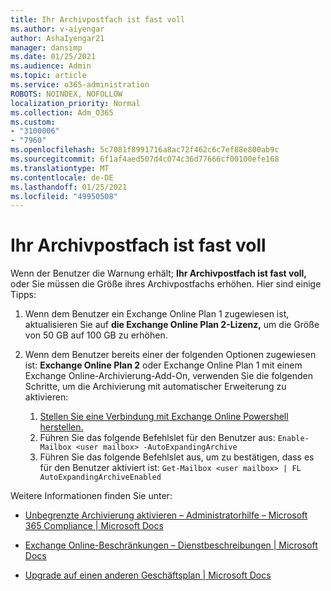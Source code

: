 ```yaml
---
title: Ihr Archivpostfach ist fast voll
ms.author: v-aiyengar
author: AshaIyengar21
manager: dansimp
ms.date: 01/25/2021
ms.audience: Admin
ms.topic: article
ms.service: o365-administration
ROBOTS: NOINDEX, NOFOLLOW
localization_priority: Normal
ms.collection: Adm_O365
ms.custom:
- "3100006"
- "7960"
ms.openlocfilehash: 5c7081f8991716a8ac72f462c6c7ef88e800ab9c
ms.sourcegitcommit: 6f1af4aed507d4c074c36d77666cf00100efe168
ms.translationtype: MT
ms.contentlocale: de-DE
ms.lasthandoff: 01/25/2021
ms.locfileid: "49950508"
---
```

# <a name="your-archive-mailbox-is-almost-full"></a>Ihr Archivpostfach ist fast voll

Wenn der Benutzer die Warnung erhält; **Ihr Archivpostfach ist fast voll,** oder Sie müssen die Größe ihres Archivpostfachs erhöhen. Hier sind einige Tipps:

1. Wenn dem Benutzer ein Exchange Online Plan 1 zugewiesen ist, aktualisieren Sie auf **die Exchange Online Plan 2-Lizenz,** um die Größe von 50 GB auf 100 GB zu erhöhen.
1. Wenn dem Benutzer bereits einer der folgenden Optionen zugewiesen ist: **Exchange Online Plan 2** oder Exchange Online Plan 1 mit einem Exchange Online-Archivierung-Add-On, verwenden Sie die folgenden Schritte, um die Archivierung mit automatischer Erweiterung zu aktivieren:
 
    1. [Stellen Sie eine Verbindung mit Exchange Online Powershell herstellen.](https://docs.microsoft.com/powershell/exchange/connect-to-exchange-online-powershell?view=exchange-ps&preserve-view=true)
    2. Führen Sie das folgende Befehlslet für den Benutzer aus:  `Enable-Mailbox <user mailbox> -AutoExpandingArchive`
    1. Führen Sie das folgende Befehlslet aus, um zu bestätigen, dass es für den Benutzer aktiviert ist:  `Get-Mailbox <user mailbox> | FL AutoExpandingArchiveEnabled`

Weitere Informationen finden Sie unter:

- [ Unbegrenzte Archivierung aktivieren – Administratorhilfe – Microsoft 365 Compliance | Microsoft Docs](https://docs.microsoft.com/microsoft-365/compliance/enable-unlimited-archiving?view=o365-worldwide&preserve-view=true)

- [Exchange Online-Beschränkungen – Dienstbeschreibungen | Microsoft Docs](https://docs.microsoft.com/office365/servicedescriptions/exchange-online-service-description/exchange-online-limits?redirectedfrom=MSDN#storage-limits-across-standalone-plans)

- [Upgrade auf einen anderen Geschäftsplan | Microsoft Docs](https://docs.microsoft.com/microsoft-365/commerce/subscriptions/upgrade-to-different-plan?view=o365-worldwide&preserve-view=true)

